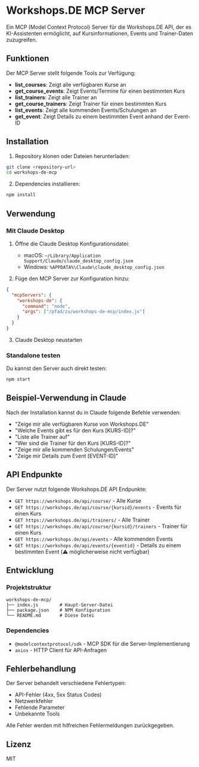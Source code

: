 # Workshops.DE MCP Server

Ein MCP (Model Context Protocol) Server für die Workshops.DE API, der es KI-Assistenten ermöglicht, auf Kursinformationen, Events und Trainer-Daten zuzugreifen.

## Funktionen

Der MCP Server stellt folgende Tools zur Verfügung:

- **list_courses**: Zeigt alle verfügbaren Kurse an
- **get_course_events**: Zeigt Events/Termine für einen bestimmten Kurs
- **list_trainers**: Zeigt alle Trainer an
- **get_course_trainers**: Zeigt Trainer für einen bestimmten Kurs
- **list_events**: Zeigt alle kommenden Events/Schulungen an
- **get_event**: Zeigt Details zu einem bestimmten Event anhand der Event-ID

## Installation

1. Repository klonen oder Dateien herunterladen:
```bash
git clone <repository-url>
cd workshops-de-mcp
```

2. Dependencies installieren:
```bash
npm install
```

## Verwendung

### Mit Claude Desktop

1. Öffne die Claude Desktop Konfigurationsdatei:
   - macOS: `~/Library/Application Support/Claude/claude_desktop_config.json`
   - Windows: `%APPDATA%\Claude\claude_desktop_config.json`

2. Füge den MCP Server zur Konfiguration hinzu:
```json
{
  "mcpServers": {
    "workshops-de": {
      "command": "node",
      "args": ["/pfad/zu/workshops-de-mcp/index.js"]
    }
  }
}
```

3. Claude Desktop neustarten

### Standalone testen

Du kannst den Server auch direkt testen:

```bash
npm start
```

## Beispiel-Verwendung in Claude

Nach der Installation kannst du in Claude folgende Befehle verwenden:

- "Zeige mir alle verfügbaren Kurse von Workshops.DE"
- "Welche Events gibt es für den Kurs [KURS-ID]?"
- "Liste alle Trainer auf"
- "Wer sind die Trainer für den Kurs [KURS-ID]?"
- "Zeige mir alle kommenden Schulungen/Events"
- "Zeige mir Details zum Event [EVENT-ID]"

## API Endpunkte

Der Server nutzt folgende Workshops.DE API Endpunkte:

- `GET https://workshops.de/api/course/` - Alle Kurse
- `GET https://workshops.de/api/course/{kursid}/events` - Events für einen Kurs
- `GET https://workshops.de/api/trainers/` - Alle Trainer
- `GET https://workshops.de/api/course/{kursid}/trainers` - Trainer für einen Kurs
- `GET https://workshops.de/api/events` - Alle kommenden Events
- `GET https://workshops.de/api/events/{eventid}` - Details zu einem bestimmten Event (⚠️ möglicherweise nicht verfügbar)

## Entwicklung

### Projektstruktur

```
workshops-de-mcp/
├── index.js        # Haupt-Server-Datei
├── package.json    # NPM Konfiguration
└── README.md       # Diese Datei
```

### Dependencies

- `@modelcontextprotocol/sdk` - MCP SDK für die Server-Implementierung
- `axios` - HTTP Client für API-Anfragen

## Fehlerbehandlung

Der Server behandelt verschiedene Fehlertypen:

- API-Fehler (4xx, 5xx Status Codes)
- Netzwerkfehler
- Fehlende Parameter
- Unbekannte Tools

Alle Fehler werden mit hilfreichen Fehlermeldungen zurückgegeben.

## Lizenz

MIT 